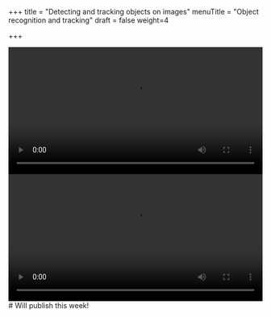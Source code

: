 +++
title = "Detecting and tracking objects on images"
menuTitle = "Object recognition and tracking"
draft = false
weight=4

+++

<center><video controls src="/images/ai/objecttracking.mp4" autoplay loop width=100%></video></center>
<center><video controls src="/images/ai/bigtracking.mp4" autoplay loop width=100%></video></center>
# Will publish this week!

